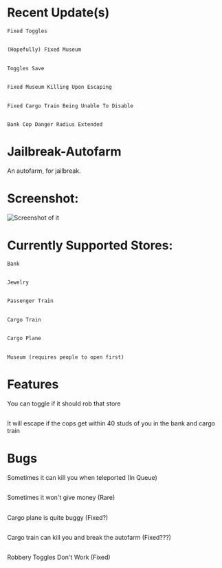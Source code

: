 # Recent Update(s)
	Fixed Toggles
##
	(Hopefully) Fixed Museum
##
	Toggles Save
##
	Fixed Museum Killing Upon Escaping
##
	Fixed Cargo Train Being Unable To Disable
##
	Bank Cop Danger Radius Extended

# Jailbreak-Autofarm
An autofarm, for jailbreak.
# Screenshot:
![Screenshot of it](https://i.imgur.com/CQob9rT.png)
# Currently Supported Stores:
	Bank
##
	Jewelry
##
	Passenger Train
##
	Cargo Train
##
	Cargo Plane
##
	Museum (requires people to open first)
# Features
You can toggle if it should rob that store
##
It will escape if the cops get within 40 studs of you in the bank and cargo train
# Bugs
Sometimes it can kill you when teleported (In Queue)
##
Sometimes it won't give money (Rare)
##
Cargo plane is quite buggy (Fixed?)
##
Cargo train can kill you and break the autofarm (Fixed???)
##
Robbery Toggles Don't Work (Fixed)
